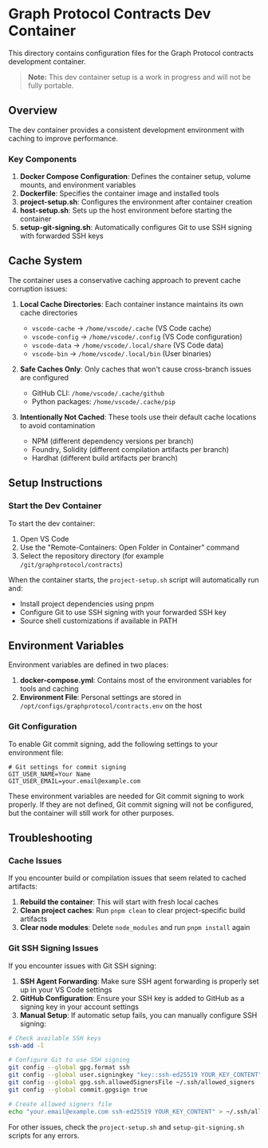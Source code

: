 # Graph Protocol Contracts Dev Container

This directory contains configuration files for the Graph Protocol contracts development container.

> **Note:** This dev container setup is a work in progress and will not be fully portable.

## Overview

The dev container provides a consistent development environment with caching to improve performance.

### Key Components

1. **Docker Compose Configuration**: Defines the container setup, volume mounts, and environment variables
2. **Dockerfile**: Specifies the container image and installed tools
3. **project-setup.sh**: Configures the environment after container creation
4. **host-setup.sh**: Sets up the host environment before starting the container
5. **setup-git-signing.sh**: Automatically configures Git to use SSH signing with forwarded SSH keys

## Cache System

The container uses a conservative caching approach to prevent cache corruption issues:

1. **Local Cache Directories**: Each container instance maintains its own cache directories

   - `vscode-cache` → `/home/vscode/.cache` (VS Code cache)
   - `vscode-config` → `/home/vscode/.config` (VS Code configuration)
   - `vscode-data` → `/home/vscode/.local/share` (VS Code data)
   - `vscode-bin` → `/home/vscode/.local/bin` (User binaries)

2. **Safe Caches Only**: Only caches that won't cause cross-branch issues are configured

   - GitHub CLI: `/home/vscode/.cache/github`
   - Python packages: `/home/vscode/.cache/pip`

3. **Intentionally Not Cached**: These tools use their default cache locations to avoid contamination
   - NPM (different dependency versions per branch)
   - Foundry, Solidity (different compilation artifacts per branch)
   - Hardhat (different build artifacts per branch)

## Setup Instructions

### Start the Dev Container

To start the dev container:

1. Open VS Code
2. Use the "Remote-Containers: Open Folder in Container" command
3. Select the repository directory (for example `/git/graphprotocol/contracts`)

When the container starts, the `project-setup.sh` script will automatically run and:

- Install project dependencies using pnpm
- Configure Git to use SSH signing with your forwarded SSH key
- Source shell customizations if available in PATH

## Environment Variables

Environment variables are defined in two places:

1. **docker-compose.yml**: Contains most of the environment variables for tools and caching
2. **Environment File**: Personal settings are stored in `/opt/configs/graphprotocol/contracts.env` on the host

### Git Configuration

To enable Git commit signing, add the following settings to your environment file:

```env
# Git settings for commit signing
GIT_USER_NAME=Your Name
GIT_USER_EMAIL=your.email@example.com
```

These environment variables are needed for Git commit signing to work properly. If they are not defined, Git commit signing will not be configured, but the container will still work for other purposes.

## Troubleshooting

### Cache Issues

If you encounter build or compilation issues that seem related to cached artifacts:

1. **Rebuild the container**: This will start with fresh local caches
2. **Clean project caches**: Run `pnpm clean` to clear project-specific build artifacts
3. **Clear node modules**: Delete `node_modules` and run `pnpm install` again

### Git SSH Signing Issues

If you encounter issues with Git SSH signing:

1. **SSH Agent Forwarding**: Make sure SSH agent forwarding is properly set up in your VS Code settings
2. **GitHub Configuration**: Ensure your SSH key is added to GitHub as a signing key in your account settings
3. **Manual Setup**: If automatic setup fails, you can manually configure SSH signing:

```bash
# Check available SSH keys
ssh-add -l

# Configure Git to use SSH signing
git config --global gpg.format ssh
git config --global user.signingkey "key::ssh-ed25519 YOUR_KEY_CONTENT"
git config --global gpg.ssh.allowedSignersFile ~/.ssh/allowed_signers
git config --global commit.gpgsign true

# Create allowed signers file
echo "your.email@example.com ssh-ed25519 YOUR_KEY_CONTENT" > ~/.ssh/allowed_signers
```

For other issues, check the `project-setup.sh` and `setup-git-signing.sh` scripts for any errors.
